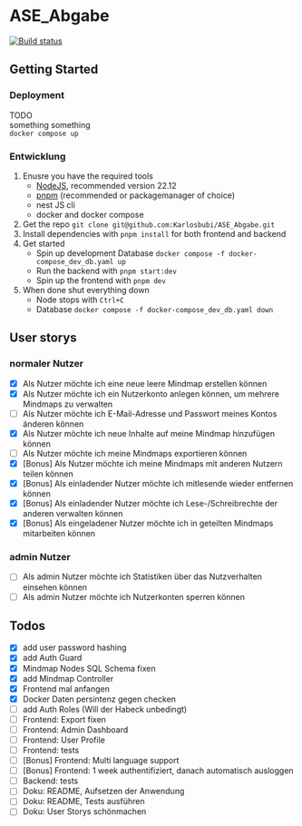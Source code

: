 # ASE_Abgabe

[![Build status](https://teamcity.brunner.codes/app/rest/builds/buildType:id:AseAbgabe_Build/statusIcon.svg)](https://teamcity.brunner.codes/buildConfiguration/AseAbgabe_Build)


## Getting Started

### Deployment

TODO  
something something  
`docker compose up`

### Entwicklung

1. Enusre you have the required tools
   - [NodeJS](https://nodejs.org/en/download/package-manager), recommended version 22.12
   - [pnpm](https://pnpm.io/installation) (recommended or packagemanager of choice)
   - nest JS cli
   - docker and docker compose
2. Get the repo `git clone git@github.com:Karlosbubi/ASE_Abgabe.git`
3. Install dependencies with `pnpm install` for both frontend and backend
4. Get started
   - Spin up development Database `docker compose -f docker-compose_dev_db.yaml up`
   - Run the backend with `pnpm start:dev`
   - Spin up the frontend with `pnpm dev`
5. When done shut everything down
   - Node stops with `Ctrl+C`
   - Database `docker compose -f docker-compose_dev_db.yaml down`

## User storys

### normaler Nutzer

- [x] Als Nutzer möchte ich eine neue leere Mindmap erstellen können
- [x] Als Nutzer möchte ich ein Nutzerkonto anlegen können, um mehrere Mindmaps zu verwalten
- [ ] Als Nutzer möchte ich E-Mail-Adresse und Passwort meines Kontos änderen können
- [x] Als Nutzer möchte ich neue Inhalte auf meine Mindmap hinzufügen können
- [ ] Als Nutzer möchte ich meine Mindmaps exportieren können
- [x] [Bonus] Als Nutzer möchte ich meine Mindmaps mit anderen Nutzern teilen können
- [x] [Bonus] Als einladender Nutzer möchte ich mitlesende wieder entfernen können
- [x] [Bonus] Als einladender Nutzer möchte ich Lese-/Schreibrechte der anderen verwalten können
- [x] [Bonus] Als eingeladener Nutzer möchte ich in geteilten Mindmaps mitarbeiten können

### admin Nutzer

- [ ] Als admin Nutzer möchte ich Statistiken über das Nutzverhalten einsehen können
- [ ] Als admin Nutzer möchte ich Nutzerkonten sperren können

## Todos

- [x] add user password hashing
- [x] add Auth Guard
- [x] Mindmap Nodes SQL Schema fixen
- [x] add Mindmap Controller
- [x] Frontend mal anfangen
- [x] Docker Daten persintenz gegen checken
- [ ] add Auth Roles (Will der Habeck unbedingt)
- [ ] Frontend: Export fixen
- [ ] Frontend: Admin Dashboard
- [ ] Frontend: User Profile
- [ ] Frontend: tests
- [ ] [Bonus] Frontend: Multi language support
- [ ] [Bonus] Frontend: 1 week authentifiziert, danach automatisch ausloggen
- [ ] Backend: tests
- [ ] Doku: README, Aufsetzen der Anwendung
- [ ] Doku: README, Tests ausführen
- [ ] Doku: User Storys schönmachen
